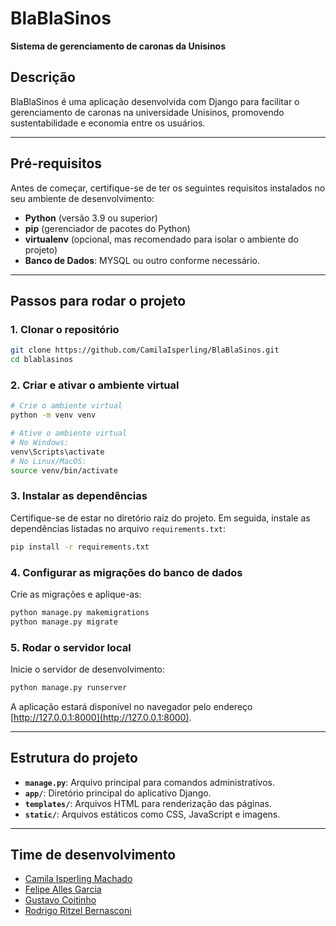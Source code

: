 # BlaBlaSinos

**Sistema de gerenciamento de caronas da Unisinos**

## Descrição
BlaBlaSinos é uma aplicação desenvolvida com Django para facilitar o gerenciamento de caronas na universidade Unisinos, promovendo sustentabilidade e economia entre os usuários.

---

## Pré-requisitos

Antes de começar, certifique-se de ter os seguintes requisitos instalados no seu ambiente de desenvolvimento:

- **Python** (versão 3.9 ou superior)
- **pip** (gerenciador de pacotes do Python)
- **virtualenv** (opcional, mas recomendado para isolar o ambiente do projeto)
- **Banco de Dados**: MYSQL ou outro conforme necessário.

---

## Passos para rodar o projeto

### 1. Clonar o repositório
```bash
git clone https://github.com/CamilaIsperling/BlaBlaSinos.git
cd blablasinos
```

### 2. Criar e ativar o ambiente virtual 
```bash
# Crie o ambiente virtual
python -m venv venv

# Ative o ambiente virtual
# No Windows:
venv\Scripts\activate
# No Linux/MacOS:
source venv/bin/activate
```

### 3. Instalar as dependências
Certifique-se de estar no diretório raiz do projeto. Em seguida, instale as dependências listadas no arquivo `requirements.txt`:
```bash
pip install -r requirements.txt
```

### 4. Configurar as migrações do banco de dados
Crie as migrações e aplique-as:
```bash
python manage.py makemigrations
python manage.py migrate
```

### 5. Rodar o servidor local
Inicie o servidor de desenvolvimento:
```bash
python manage.py runserver
```
A aplicação estará disponível no navegador pelo endereço [http://127.0.0.1:8000](http://127.0.0.1:8000).

---

## Estrutura do projeto
- **`manage.py`**: Arquivo principal para comandos administrativos.
- **`app/`**: Diretório principal do aplicativo Django.
- **`templates/`**: Arquivos HTML para renderização das páginas.
- **`static/`**: Arquivos estáticos como CSS, JavaScript e imagens.

---
## Time de desenvolvimento

- [Camila Isperling Machado](https://br.linkedin.com/in/camila-isperling-a652a7208)
- [Felipe Alles Garcia](https://www.linkedin.com/in/felipealles/)
- [Gustavo Coitinho](https://br.linkedin.com/in/gustavo-coitinho)
- [Rodrigo Ritzel Bernasconi](https://www.linkedin.com/in/rodrigo-bernasconi-53923a224/)